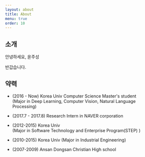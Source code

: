 ```yaml
---
layout: about
title: About
menu: true
order: 10
---
```


## 소개

안녕하세요, 윤주성

반갑습니다.

## 약력

- (2016 - Now) Korea Univ Computer Science Master's student   
(Major in Deep Learning, Computer Vision, Natural Language Processing)

- (2017.7 - 2017.8) Research Intern in NAVER corporation

- (2012-2015) Korea Univ   
(Major in Software Technology and Enterprise Program(STEP) )

- (2010-2015) Korea Univ
(Major in Industrial Engineering)

- (2007-2009) Ansan Dongsan Christian High school
